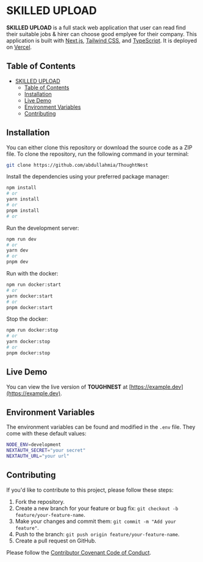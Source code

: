 # SKILLED UPLOAD

**SKILLED UPLOAD** is a full stack web application that user can read find their suitable jobs & hirer can choose good emplyee for their company. This application is built with [Next.js](https://nextjs.org/), [Tailwind CSS](https://tailwindcss.com/), and [TypeScript](https://www.typescriptlang.org/). It is deployed on [Vercel](https://vercel.com/).

## Table of Contents

- [SKILLED UPLOAD](#skilled-upload)
  - [Table of Contents](#table-of-contents)
  - [Installation](#installation)
  - [Live Demo](#live-demo)
  - [Environment Variables](#environment-variables)
  - [Contributing](#contributing)

## Installation

You can either clone this repository or download the source code as a ZIP file. To clone the repository, run the following command in your terminal:

```bash
git clone https://github.com/abdullahmia/ThoughtNest
```

Install the dependencies using your preferred package manager:

```bash
npm install
# or
yarn install
# or
pnpm install
# or

```

Run the development server:

```bash
npm run dev
# or
yarn dev
# or
pnpm dev
```

Run with the docker:

```bash
npm run docker:start
# or
yarn docker:start
# or
pnpm docker:start
```

Stop the docker:

```bash
npm run docker:stop
# or
yarn docker:stop
# or
pnpm docker:stop
```

## Live Demo

You can view the live version of **TOUGHNEST** at [https://example.dev](https://example.dev).

## Environment Variables

The environment variables can be found and modified in the `.env` file. They come with these default values:

```bash
NODE_ENV=development
NEXTAUTH_SECRET="your secret"
NEXTAUTH_URL="your url"
```

## Contributing

If you'd like to contribute to this project, please follow these steps:

1. Fork the repository.
2. Create a new branch for your feature or bug fix: `git checkout -b feature/your-feature-name`.
3. Make your changes and commit them: `git commit -m "Add your feature"`.
4. Push to the branch: `git push origin feature/your-feature-name`.
5. Create a pull request on GitHub.

Please follow the [Contributor Covenant Code of Conduct](CODE_OF_CONDUCT.md).
